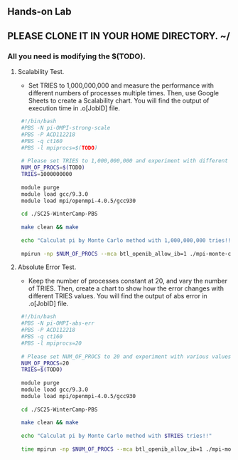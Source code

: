 ## Hands-on Lab

## PLEASE CLONE IT IN YOUR HOME DIRECTORY.      ~/
### All you need is modifying the $(TODO).

1. Scalability Test.
   * Set TRIES to 1,000,000,000 and measure the performance with different numbers of processes multiple times. Then, use Google Sheets to create a Scalability chart. You will find the output of execution time in .o[JobID] file.
   ```bash
    #!/bin/bash
    #PBS -N pi-OMPI-strong-scale
    #PBS -P ACD112218
    #PBS -q ct160
    #PBS -l mpiprocs=$(TODO)
    
    # Please set TRIES to 1,000,000,000 and experiment with different numbers of processes (NUM_OF_PROCS).
    NUM_OF_PROCS=$(TODO)
    TRIES=1000000000
    
    module purge
    module load gcc/9.3.0
    module load mpi/openmpi-4.0.5/gcc930
    
    cd ./SC25-WinterCamp-PBS
    
    make clean && make
    
    echo "Calculat pi by Monte Carlo method with 1,000,000,000 tries!!"
    
    mpirun -np $NUM_OF_PROCS --mca btl_openib_allow_ib=1 ./mpi-monte-carlo.run $TRIES
   ```


2. Absolute Error Test.
   * Keep the number of processes constant at 20, and vary the number of TRIES. Then, create a chart to show how the error changes with different TRIES values. You will find the output of abs error in .o[JobID] file.
   ```bash
    #!/bin/bash
    #PBS -N pi-OMPI-abs-err
    #PBS -P ACD112218
    #PBS -q ct160
    #PBS -l mpiprocs=20
    
    # Please set NUM_OF_PROCS to 20 and experiment with various values for TRIES.
    NUM_OF_PROCS=20
    TRIES=$(TODO)
    
    module purge
    module load gcc/9.3.0
    module load mpi/openmpi-4.0.5/gcc930
    
    cd ./SC25-WinterCamp-PBS
    
    make clean && make
    
    echo "Calculat pi by Monte Carlo method with $TRIES tries!!"
    
    time mpirun -np $NUM_OF_PROCS --mca btl_openib_allow_ib=1 ./mpi-monte-carlo.run $TRIES
   ```
